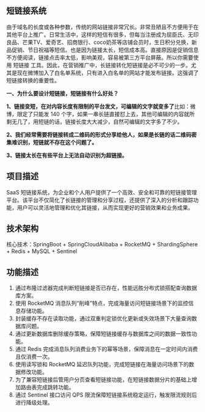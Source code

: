 ## 短链接系统

由于域名的长度或各种参数，传统的网站链接非常冗长。非常丑陋且不方便用于在其他平台上推广。日常生活中，这样的短信有很多，但每当注册成为屈臣氏、无印良品、芒果TV、爱奇艺、招商银行、coco奶茶等店铺会员时，生日积分兑换，新品促销、节日祝福等短信。也是因为链接太长，短信成本高。直接原因是促销信息不方便阅读，链接点击率太低，影响美观，容易被第三方平台屏蔽。所以你需要使用 短链接 工具。因此，在营销推广中，长链接转化短链接是必不可少的一步。尤其是现在微博加入了白名单系统，只有进入白名单的网站才能发布链接。这强调了短链接转换的重要性。



**一、为什么要设计短链接，短链接有什么好处？**

**1、链接变短，在对内容长度有限制的平台发文，可编辑的文字就变多了**比如：微博，限定了只能发 140 个字，如果一串长链直接怼上去，其他可编辑的内容就所剩无几了，用短链的话，链接长度大大减少，自然可编辑的文字多了不少。

**2、我们经常需要将链接转成二维码的形式分享给他人，如果是长链的话二维码密集难识别，短链就不存在这个问题了。**

**3、链接太长在有些平台上无法自动识别为超链接。**





## 项目描述

SaaS 短链接系统，为企业和个人用户提供了一个高效、安全和可靠的短链接管理平台。该平台不仅简化了长链接的管理和分享过程，还提供了深入的分析和跟踪功能，用户可以灵活地管理和优化其链接，从而实现更好的营销效果和业务成果。



## 技术架构

核心技术：SpringBoot + SpringCloudAlibaba + RocketMQ + ShardingSphere + Redis + MySQL + Sentinel



## 功能描述

1. 通过布隆过滤器完成判断短链接是否已存在，性能远胜分布式锁搭配查询数据库方案。
2. 使用 RocketMQ 消息队列“削峰”特点，完成海量访问短链接场景下的监控信息存储功能。
3. 封装缓存不存在读取功能，通过双重判定锁优化更新或失效场景下大量查询数据库问题。
4. 通过更新数据库删除缓存策略，保障短链接缓存与数据库之间的数据一致性功能。
5. 通过 Redis 完成消息队列消费业务下的幂等场景，保障消息在一定时间内消费且仅消费一次。
6. 使用读写锁和 RocketMQ 延迟队列功能，完成短链接在海量访问场景下的数据修改功能。
7. 为了兼容短链接后管用户分页查看短链接功能，在短链接数据分片的基础上增加路由表完成跳转功能。
8. 通过 Sentinel 接口访问 QPS 限流保障短链接系统稳定运行，触发限流规则后进行降级处理。
